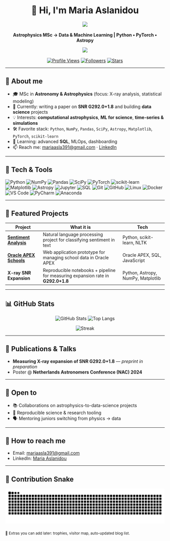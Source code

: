 <!-- GitHub Profile README for Maria Aslanidou -->

<div align="center">

# 👋 Hi, I'm Maria Aslanidou  

<img src="https://camo.githubusercontent.com/e2bef424af31f4620d085285ced6c4fdae1b728a9af4fc9cb60b285976cc9590/68747470733a2f2f6d65646961312e67697068792e636f6d2f6d656469612f336b50446d6f5764427051504e68436e55472f67697068792e6769663f6369643d6563663035653437637a63633533323736357773356f756d7379666c6d7272336c383461686338777075326f726238372665703d76315f676966735f72656c61746564267269643d67697068792e6769662663743d73" width="500" />

**Astrophysics MSc → Data & Machine Learning | Python • PyTorch • Astropy**

<img src="https://user-images.githubusercontent.com/72663882/171687151-bb31c996-c9d2-49c8-b593-734946893b23.gif" width="500" />

[![Profile Views](https://komarev.com/ghpvc/?username=Mariaasla&style=flat-square)](#)
[![Followers](https://img.shields.io/github/followers/Mariaasla?label=Follow&style=flat-square)](https://github.com/Mariaasla?tab=followers)
[![Stars](https://img.shields.io/github/stars/Mariaasla?affiliations=OWNER%2CCOLLABORATOR&style=flat-square)](https://github.com/Mariaasla?tab=repositories)

</div>

---

## 🚀 About me
- 🎓 MSc in **Astronomy & Astrophysics** (focus: X-ray analysis, statistical modeling)
- 🔭 Currently: writing a paper on **SNR G292.0+1.8** and building **data science** projects
- 💡 Interests: **computational astrophysics**, **ML for science**, **time-series & simulations**
- 🛠️ Favorite stack: `Python`, `NumPy`, `Pandas`, `SciPy`, `Astropy`, `Matplotlib`, `PyTorch`, `scikit-learn`
- 🌱 Learning: advanced **SQL**, MLOps, dashboarding
- 📫 Reach me: mariaasla391@gmail.com · [LinkedIn](https://www.linkedin.com/in/maria-aslanidou-48869a321/)

---

## 🧰 Tech & Tools

![Python](https://img.shields.io/badge/Python-3776AB?logo=python&logoColor=white)
![NumPy](https://img.shields.io/badge/NumPy-013243?logo=numpy&logoColor=white)
![Pandas](https://img.shields.io/badge/Pandas-150458?logo=pandas&logoColor=white)
![SciPy](https://img.shields.io/badge/SciPy-8CAAE6?logo=scipy&logoColor=white)
![PyTorch](https://img.shields.io/badge/PyTorch-EE4C2C?logo=pytorch&logoColor=white)
![scikit-learn](https://img.shields.io/badge/scikit--learn-F7931E?logo=scikitlearn&logoColor=white)
![Matplotlib](https://img.shields.io/badge/Matplotlib-11557C?logo=plotly&logoColor=white)
![Astropy](https://img.shields.io/badge/Astropy-1C3B57?logo=apachespark&logoColor=white&label=Astropy)
![Jupyter](https://img.shields.io/badge/Jupyter-F37626?logo=jupyter&logoColor=white)
![SQL](https://img.shields.io/badge/SQL-336791?logo=postgresql&logoColor=white)
![Git](https://img.shields.io/badge/Git-F05032?logo=git&logoColor=white)
![GitHub](https://img.shields.io/badge/GitHub-181717?logo=github&logoColor=white)
![Linux](https://img.shields.io/badge/Linux-FCC624?logo=linux&logoColor=black)
![Docker](https://img.shields.io/badge/Docker-2496ED?logo=docker&logoColor=white)
![VS Code](https://img.shields.io/badge/VS%20Code-007ACC?logo=visual-studio-code&logoColor=white)
![PyCharm](https://img.shields.io/badge/PyCharm-000000?logo=pycharm&logoColor=white)
![Anaconda](https://img.shields.io/badge/Anaconda-44A833?logo=anaconda&logoColor=white)

---

## 📌 Featured Projects

| Project | What it is | Tech |
|---|---|---|
| [**Sentiment Analysis**](https://github.com/Mariaasla/sentiment_analysis) | Natural language processing project for classifying sentiment in text | Python, scikit-learn, NLTK |
| [**Oracle APEX Schools**](https://github.com/Mariaasla/oracle-apex-schools) | Web application prototype for managing school data in Oracle APEX | Oracle APEX, SQL, JavaScript |
| **X-ray SNR Expansion** | Reproducible notebooks + pipeline for measuring expansion rate in **G292.0+1.8** | Python, Astropy, NumPy, Matplotlib |

---

## 📊 GitHub Stats

<p align="center">
  <img alt="GitHub Stats" height="170" src="https://github-readme-stats.vercel.app/api?username=Mariaasla&show_icons=true&hide_border=true" />
  <img alt="Top Langs" height="170" src="https://github-readme-stats.vercel.app/api/top-langs/?username=Mariaasla&layout=compact&hide_border=true" />
</p>

<p align="center">
  <img alt="Streak" height="170" src="https://streak-stats.demolab.com?user=Mariaasla&hide_border=true" />
</p>

---

## 📝 Publications & Talks
- **Measuring X-ray expansion of SNR G292.0+1.8** — *preprint in preparation*
- Poster @ **Netherlands Astronomers Conference (NAC) 2024**

---

## 🤝 Open to
- 📚 Collaborations on astrophysics-to-data-science projects
- 🧪 Reproducible science & research tooling
- 🗣️ Mentoring juniors switching from physics → data

---

## 💬 How to reach me
- Email: mariaasla391@gmail.com
- LinkedIn: [Maria Aslanidou](https://www.linkedin.com/in/maria-aslanidou-48869a321/)

---

## 🐍 Contribution Snake
<p align="center">
  <img src="https://raw.githubusercontent.com/Mariaasla/Mariaasla/output/github-contribution-grid-snake.svg" alt="snake animation" />
</p>

<sub>🧩 Extras you can add later: trophies, visitor map, auto-updated blog list.</sub>
